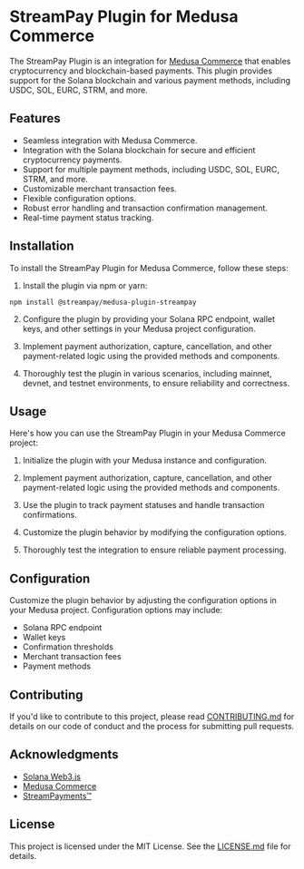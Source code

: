 # StreamPay Plugin for Medusa Commerce

The StreamPay Plugin is an integration for [Medusa Commerce](https://medusa-commerce.com/) that enables cryptocurrency and blockchain-based payments. This plugin provides support for the Solana blockchain and various payment methods, including USDC, SOL, EURC, STRM, and more.

## Features

- Seamless integration with Medusa Commerce.
- Integration with the Solana blockchain for secure and efficient cryptocurrency payments.
- Support for multiple payment methods, including USDC, SOL, EURC, STRM, and more.
- Customizable merchant transaction fees.
- Flexible configuration options.
- Robust error handling and transaction confirmation management.
- Real-time payment status tracking.

## Installation

To install the StreamPay Plugin for Medusa Commerce, follow these steps:

1. Install the plugin via npm or yarn:

```shell
npm install @streampay/medusa-plugin-streampay
```

2. Configure the plugin by providing your Solana RPC endpoint, wallet keys, and other settings in your Medusa project configuration.

3. Implement payment authorization, capture, cancellation, and other payment-related logic using the provided methods and components.

4. Thoroughly test the plugin in various scenarios, including mainnet, devnet, and testnet environments, to ensure reliability and correctness.

## Usage

Here's how you can use the StreamPay Plugin in your Medusa Commerce project:

1. Initialize the plugin with your Medusa instance and configuration.

2. Implement payment authorization, capture, cancellation, and other payment-related logic using the provided methods and components.

3. Use the plugin to track payment statuses and handle transaction confirmations.

4. Customize the plugin behavior by modifying the configuration options.

5. Thoroughly test the integration to ensure reliable payment processing.

## Configuration

Customize the plugin behavior by adjusting the configuration options in your Medusa project. Configuration options may include:

- Solana RPC endpoint
- Wallet keys
- Confirmation thresholds
- Merchant transaction fees
- Payment methods

## Contributing

If you'd like to contribute to this project, please read [CONTRIBUTING.md](CONTRIBUTING.md) for details on our code of conduct and the process for submitting pull requests.

## Acknowledgments

- [Solana Web3.js](https://github.com/solana-labs/solana-web3.js)
- [Medusa Commerce](https://medusa-commerce.com/)
- [StreamPayments™](https://streampayments.org/)

## License

This project is licensed under the MIT License. See the [LICENSE.md](LICENSE.md) file for details.

